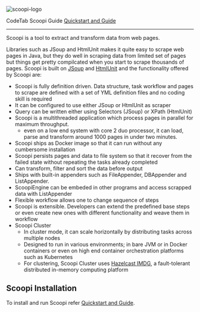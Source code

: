 ![scoopi-logo](https://user-images.githubusercontent.com/12656407/46675127-5e0de980-cbfb-11e8-9448-f9ea0dc070e7.png)

CodeTab Scoopi Guide <a href="https://www.codetab.org/tutorial/scoopi-web-scraper/introduction/">Quickstart and Guide</a>

<hr>

Scoopi is a tool to extract and transform data from web pages.

Libraries such as JSoup and HtmlUnit makes it quite easy to scrape web pages in Java, but they do well in scraping data from limited set of pages but things get pretty compilcated when you start to scrape thousands of pages. Scoopi is built on <a href="https://jsoup.org/">JSoup</a> and <a href="http://htmlunit.sourceforge.net/">HtmlUnit</a> and the functionality offered by Scoopi are:

   - Scoopi is fully definition driven. Data structure, task workflow and pages to scrape are defined with a set of YML definition files and no coding skill is required
   - It can be configured to use either JSoup or HtmlUnit as scraper
   - Query can be written either using Selectors (JSoup) or XPath (HtmlUnit)
   - Scoopi is a multithreaded application which process pages in parallel for maximum throughput. 
     - even on a low end system with core 2 duo processor, it can load, parse and transform around 1000 pages in under two minutes.
   - Scoopi ships as Docker image so that it can run without any cumbersome installation
   - Scoopi persists pages and data to file system so that it recover from the failed state without repeating the tasks already completed
   - Can transform, filter and sort the data before output
   - Ships with built-in appenders such as FileAppender, DBAppender and ListAppender.
   - ScoopiEngine can be embeded in other programs and access scrapped data with ListAppender
   - Flexible workflow allows one to change sequence of steps
   - Scoopi is extensible. Developers can extend the predefined base steps or even create new ones with different functionality and weave them in workflow
   - Scoopi Cluster 
     - In cluster mode, it can scale horizontally by distributing tasks across multiple nodes
     - Designed to run in various environments; in bare JVM or in Docker containers or even on high end container orchestration platforms such as Kubernetes
     - For clustering, Scoopi Cluster uses <a href="https://hazelcast.org" target="_blank">Hazelcast IMDG</a>, a fault-tolerant distributed in-memory computing platform 

## Scoopi Installation

To install and run Scoopi refer <a href="https://www.codetab.org/tutorial/scoopi-web-scraper/introduction/">Quickstart and Guide</a>.


